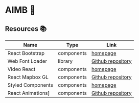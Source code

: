 # AIMB :city_sunset:

## Resources :books:

| Name              | Type       | Link                                                                    | 
|-------------------|------------|-------------------------------------------------------------------------|
| React Bootstrap   | components | [homepage](https://react-bootstrap.github.io/)                          |
| Web Font Loader   | library    | [Github repository](https://github.com/typekit/webfontloader)           |
| Video React       | components | [homepage](https://video-react.js.org)                                  |
| React Mapbox GL   | components | [Github repository](https://github.com/alex3165/react-mapbox-gl)        |
| Styled Components | components | [homepage](https://styled-components.com/)                              |
| React Animations] | components | [Github repository](https://github.com/FormidableLabs/react-animations) |